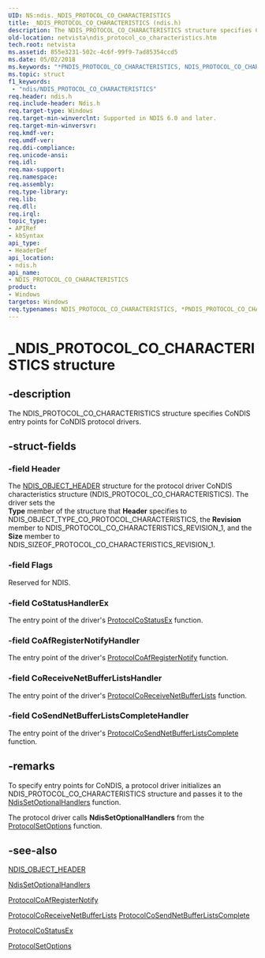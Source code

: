 ```yaml
---
UID: NS:ndis._NDIS_PROTOCOL_CO_CHARACTERISTICS
title: _NDIS_PROTOCOL_CO_CHARACTERISTICS (ndis.h)
description: The NDIS_PROTOCOL_CO_CHARACTERISTICS structure specifies CoNDIS entry points for CoNDIS protocol drivers.
old-location: netvista\ndis_protocol_co_characteristics.htm
tech.root: netvista
ms.assetid: 855e3231-502c-4c6f-99f9-7ad85354ccd5
ms.date: 05/02/2018
ms.keywords: "*PNDIS_PROTOCOL_CO_CHARACTERISTICS, NDIS_PROTOCOL_CO_CHARACTERISTICS, NDIS_PROTOCOL_CO_CHARACTERISTICS structure [Network Drivers Starting with Windows Vista], PNDIS_PROTOCOL_CO_CHARACTERISTICS, PNDIS_PROTOCOL_CO_CHARACTERISTICS structure pointer [Network Drivers Starting with Windows Vista], _NDIS_PROTOCOL_CO_CHARACTERISTICS, condis_structures_ref_a4228b74-0f76-4800-ad95-e7ef3d92df42.xml, ndis/NDIS_PROTOCOL_CO_CHARACTERISTICS, ndis/PNDIS_PROTOCOL_CO_CHARACTERISTICS, netvista.ndis_protocol_co_characteristics"
ms.topic: struct
f1_keywords:
 - "ndis/NDIS_PROTOCOL_CO_CHARACTERISTICS"
req.header: ndis.h
req.include-header: Ndis.h
req.target-type: Windows
req.target-min-winverclnt: Supported in NDIS 6.0 and later.
req.target-min-winversvr: 
req.kmdf-ver: 
req.umdf-ver: 
req.ddi-compliance: 
req.unicode-ansi: 
req.idl: 
req.max-support: 
req.namespace: 
req.assembly: 
req.type-library: 
req.lib: 
req.dll: 
req.irql: 
topic_type:
- APIRef
- kbSyntax
api_type:
- HeaderDef
api_location:
- ndis.h
api_name:
- NDIS_PROTOCOL_CO_CHARACTERISTICS
product:
- Windows
targetos: Windows
req.typenames: NDIS_PROTOCOL_CO_CHARACTERISTICS, *PNDIS_PROTOCOL_CO_CHARACTERISTICS
---
```


# _NDIS_PROTOCOL_CO_CHARACTERISTICS structure


## -description


The NDIS_PROTOCOL_CO_CHARACTERISTICS structure specifies CoNDIS entry points for CoNDIS protocol
  drivers.


## -struct-fields




### -field Header

The 
     <a href="https://docs.microsoft.com/windows-hardware/drivers/ddi/ntddndis/ns-ntddndis-_ndis_object_header">NDIS_OBJECT_HEADER</a> structure for the
     protocol driver CoNDIS characteristics structure (NDIS_PROTOCOL_CO_CHARACTERISTICS). The driver sets the     
     <b>Type</b> member of the structure that 
     <b>Header</b> specifies to NDIS_OBJECT_TYPE_CO_PROTOCOL_CHARACTERISTICS, the 
     <b>Revision</b> member to NDIS_PROTOCOL_CO_CHARACTERISTICS_REVISION_1, and the 
     <b>Size</b> member to NDIS_SIZEOF_PROTOCOL_CO_CHARACTERISTICS_REVISION_1.


### -field Flags

Reserved for NDIS.


### -field CoStatusHandlerEx

The entry point of the driver's 
     <a href="https://docs.microsoft.com/windows-hardware/drivers/ddi/ndis/nc-ndis-protocol_co_status_ex">ProtocolCoStatusEx</a> function.


### -field CoAfRegisterNotifyHandler

The entry point of the driver's 
     <a href="https://docs.microsoft.com/windows-hardware/drivers/ddi/ndis/nc-ndis-protocol_co_af_register_notify">
     ProtocolCoAfRegisterNotify</a> function.


### -field CoReceiveNetBufferListsHandler

The entry point of the driver's 
     <a href="https://docs.microsoft.com/windows-hardware/drivers/ddi/ndis/nc-ndis-protocol_co_receive_net_buffer_lists">
     ProtocolCoReceiveNetBufferLists</a> function.


### -field CoSendNetBufferListsCompleteHandler

The entry point of the driver's 
     <a href="https://docs.microsoft.com/windows-hardware/drivers/ddi/ndis/nc-ndis-protocol_co_send_net_buffer_lists_complete">
     ProtocolCoSendNetBufferListsComplete</a> function.


## -remarks



To specify entry points for CoNDIS, a protocol driver initializes an NDIS_PROTOCOL_CO_CHARACTERISTICS
    structure and passes it to the 
    <a href="https://docs.microsoft.com/windows-hardware/drivers/ddi/ndis/nf-ndis-ndissetoptionalhandlers">
    NdisSetOptionalHandlers</a> function.

The protocol driver calls 
    <b>NdisSetOptionalHandlers</b> from the 
    <a href="https://docs.microsoft.com/windows-hardware/drivers/ddi/ndis/nc-ndis-set_options">ProtocolSetOptions</a> function.




## -see-also




<a href="https://docs.microsoft.com/windows-hardware/drivers/ddi/ntddndis/ns-ntddndis-_ndis_object_header">NDIS_OBJECT_HEADER</a>



<a href="https://docs.microsoft.com/windows-hardware/drivers/ddi/ndis/nf-ndis-ndissetoptionalhandlers">NdisSetOptionalHandlers</a>



<a href="https://docs.microsoft.com/windows-hardware/drivers/ddi/ndis/nc-ndis-protocol_co_af_register_notify">ProtocolCoAfRegisterNotify</a>



<a href="https://docs.microsoft.com/windows-hardware/drivers/ddi/ndis/nc-ndis-protocol_co_receive_net_buffer_lists">
   ProtocolCoReceiveNetBufferLists</a>



<a href="https://docs.microsoft.com/windows-hardware/drivers/ddi/ndis/nc-ndis-protocol_co_send_net_buffer_lists_complete">
   ProtocolCoSendNetBufferListsComplete</a>



<a href="https://docs.microsoft.com/windows-hardware/drivers/ddi/ndis/nc-ndis-protocol_co_status_ex">ProtocolCoStatusEx</a>



<a href="https://docs.microsoft.com/windows-hardware/drivers/ddi/ndis/nc-ndis-set_options">ProtocolSetOptions</a>
 

 

